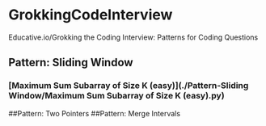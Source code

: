 # GrokkingCodeInterview
Educative.io/Grokking the Coding Interview: Patterns for Coding Questions

## Pattern: Sliding Window
### [Maximum Sum Subarray of Size K (easy)](./Pattern-Sliding Window/Maximum Sum Subarray of Size K (easy).py)


##Pattern: Two Pointers
##Pattern: Merge Intervals